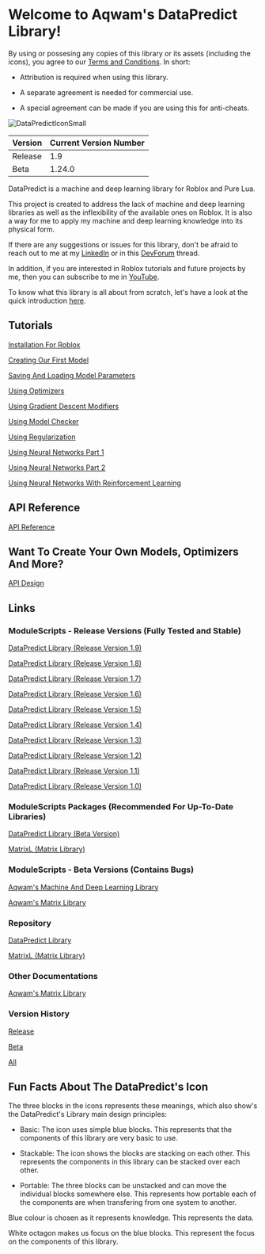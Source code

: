 # Welcome to Aqwam's DataPredict Library!

By using or possesing any copies of this library or its assets (including the icons), you agree to our [Terms and Conditions](TermsAndConditions.md). In short:

* Attribution is required when using this library. 

* A separate agreement is needed for commercial use. 

* A special agreement can be made if you are using this for anti-cheats.

![DataPredictIconSmall](https://user-images.githubusercontent.com/67371914/223632639-dea075fe-9dce-430c-af82-2fb0fbeb43d3.png)

| Version | Current Version Number |
|---------|------------------------|
| Release | 1.9                    |
| Beta    | 1.24.0                 |          

DataPredict is a machine and deep learning library for Roblox and Pure Lua.

This project is created to address the lack of machine and deep learning libraries as well as the inflexibility of the available ones on Roblox. It is also a way for me to apply my machine and deep learning knowledge into its physical form.

If there are any suggestions or issues for this library, don't be afraid to reach out to me at my [LinkedIn](https://www.linkedin.com/in/aqwam-harish-aiman/) or in this [DevForum](https://devforum.roblox.com/t/beta-mdll-machine-and-deep-learning-library-includes-optimizers-retrainable-models-and-more/2196446?u=myoriginsworkshop) thread.

In addition, if you are interested in Roblox tutorials and future projects by me, then you can subscribe to me in [YouTube](https://www.youtube.com/channel/UCUrwoxv5dufEmbGsxyEUPZw).

To know what this library is all about from scratch, let's have a look at the quick introduction [here](QuickIntroduction.md).

## Tutorials

[Installation For Roblox](Tutorials/InstallationForRoblox.md)

[Creating Our First Model](Tutorials/CreatingOurFirstModel.md)

[Saving And Loading Model Parameters](Tutorials/SavingAndLoadingModelParameters.md)

[Using Optimizers](Tutorials/UsingOptimizers.md)

[Using Gradient Descent Modifiers](Tutorials/UsingGradientDescentModifiers.md)

[Using Model Checker](Tutorials/UsingModelChecker.md)

[Using Regularization](Tutorials/UsingRegularization.md)

[Using Neural Networks Part 1](Tutorials/UsingNeuralNetworksPart1.md)

[Using Neural Networks Part 2](Tutorials/UsingNeuralNetworksPart2.md)

[Using Neural Networks With Reinforcement Learning](Tutorials/UsingNeuralNetworksWithReinforcementLearning.md)

## API Reference

[API Reference](API.md)

## Want To Create Your Own Models, Optimizers And More?

[API Design](APIDesign.md)

## Links

### ModuleScripts - Release Versions (Fully Tested and Stable)

[DataPredict Library (Release Version 1.9)](https://create.roblox.com/marketplace/asset/15905508985)

[DataPredict Library (Release Version 1.8)](https://create.roblox.com/marketplace/asset/15759662956)

[DataPredict Library (Release Version 1.7)](https://create.roblox.com/marketplace/asset/15684193316)

[DataPredict Library (Release Version 1.6)](https://create.roblox.com/marketplace/asset/15552669178)

[DataPredict Library (Release Version 1.5)](https://create.roblox.com/marketplace/asset/15268337462)

[DataPredict Library (Release Version 1.4)](https://create.roblox.com/marketplace/asset/15199714521)

[DataPredict Library (Release Version 1.3)](https://www.roblox.com/library/14716528959/DataPredict-Release-Version-1-3)

[DataPredict Library (Release Version 1.2)](https://www.roblox.com/library/14503414633/DataPredict-Release-Version-1-2)

[DataPredict Library (Release Version 1.1)](https://www.roblox.com/library/14383260890/DataPredict-Release-Version-1-1)

[DataPredict Library (Release Version 1.0)](https://www.roblox.com/library/14048670741/DataPredict-Release-Version-1-0)

### ModuleScripts Packages (Recommended For Up-To-Date Libraries)

[DataPredict Library (Beta Version)](https://www.roblox.com/library/12727977273/DataPredict-Library)

[MatrixL (Matrix Library)](https://www.roblox.com/library/12728472338/MatrixL-Aqwams-Roblox-Matrix-Library)

### ModuleScripts - Beta Versions (Contains Bugs)

[Aqwam's Machine And Deep Learning Library](https://create.roblox.com/marketplace/asset/12591886004/Aqwams-Machine-And-Deep-Learning-Library)

[Aqwam's Matrix Library](https://www.roblox.com/library/12256162800/Aqwams-Matrix-Library)

### Repository

[DataPredict Library](https://github.com/AqwamCreates/DataPredict)

[MatrixL (Matrix Library)](https://github.com/AqwamCreates/MatrixL)

### Other Documentations

[Aqwam's Matrix Library](https://robloxmatrixl.substack.com/p/directory)

### Version History

[Release](VersionHistory/ReleaseVersionHistory.md)

[Beta](VersionHistory/BetaVersionHistory.md)

[All](VersionHistory/AllVersionsHistory.md)

## Fun Facts About The DataPredict's Icon

The three blocks in the icons represents these meanings, which also show's the DataPredict's Library main design principles:

 * Basic: The icon uses simple blue blocks. This represents that the components of this library are very basic to use.

 * Stackable: The icon shows the blocks are stacking on each other. This represents the components in this library can be stacked over each other.

 * Portable: The three blocks can be unstacked and can move the individual blocks somewhere else. This represents how portable each of the components are when transfering from one system to another.

 Blue colour is chosen as it represents knowledge. This represents the data.

White octagon makes us focus on the blue blocks. This represent the focus on the components of this library.
